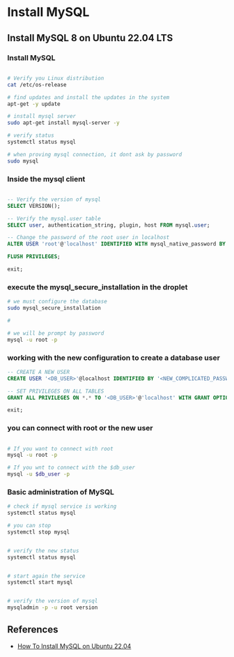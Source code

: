 # Install MySQL 


## Install MySQL 8 on Ubuntu 22.04 LTS


### Install MySQL
```bash

# Verify you Linux distribution
cat /etc/os-release

# find updates and install the updates in the system
apt-get -y update 

# install mysql server
sudo apt-get install mysql-server -y

# verify status
systemctl status mysql

# when proving mysql connection, it dont ask by password
sudo mysql

```

### Inside the mysql client
```sql

-- Verify the version of mysql
SELECT VERSION();

-- Verify the mysql.user table
SELECT user, authentication_string, plugin, host FROM mysql.user;

-- Change the password of the root user in localhost
ALTER USER 'root'@'localhost' IDENTIFIED WITH mysql_native_password BY '<NEW_PASSWORD>';

FLUSH PRIVILEGES;

exit;
```

### execute the mysql_secure_installation in the droplet
```bash
# we must configure the database
sudo mysql_secure_installation

#

# we will be prompt by password
mysql -u root -p

```

### working with the new configuration to create a database user
```sql
-- CREATE A NEW USER    
CREATE USER '<DB_USER>'@localhost IDENTIFIED BY '<NEW_COMPLICATED_PASSWORD>';

-- SET PRIVILEGES ON ALL TABLES
GRANT ALL PRIVILEGES ON *.* TO '<DB_USER>'@'localhost' WITH GRANT OPTION;

exit;
```

###  you can connect with root or the new user
```bash

# If you want to connect with root
mysql -u root -p

# If you wnt to connect with the $db_user
mysql -u $db_user -p

```

### Basic administration of MySQL
```bash
# check if mysql service is working
systemctl status mysql

# you can stop
systemctl stop mysql


# verify the new status
systemctl status mysql


# start again the service
systemctl start mysql


# verify the version of mysql
mysqladmin -p -u root version
```

## References

- [How To Install MySQL on Ubuntu 22.04](https://www.digitalocean.com/community/tutorials/how-to-install-mysql-on-ubuntu-22-04)